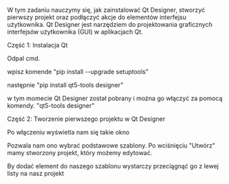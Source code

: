 W tym zadaniu nauczymy się, jak zainstalować Qt Designer, stworzyć pierwszy projekt oraz podłączyć akcje do elementów interfejsu użytkownika. Qt Designer jest narzędziem do projektowania graficznych interfejsów użytkownika (GUI) w aplikacjach Qt.

Część 1: Instalacja Qt

Odpal cmd.

wpisz komende "pip install --upgrade setuptools"

następnie "pip install  qt5-tools designer"

w tym momecie Qt Designer został pobrany i można go włączyć za pomocą komendy.
"qt5-tools designer"

Część 2: Tworzenie pierwszego projektu w Qt Designer

Po włączeniu wyświetla nam się takie okno


Pozwala nam ono wybrać podstawowe szablony. Po wciśnięciu "Utwórz" mamy stworzony projekt,
który możemy edytować.


By dodać element do naszego szablonu wystarczy przeciągnąć go z lewej listy na nasz projekt



